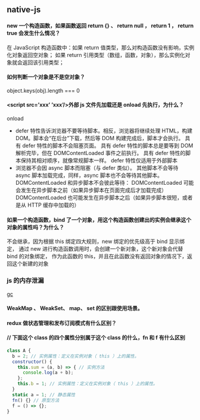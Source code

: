 ## native-js

#### new 一个构造函数，如果函数返回 return {} 、 return null ， return 1 ， return true 会发生什么情况？

在 JavaScript 构造函数中：如果 return 值类型，那么对构造函数没有影响，实例化对象返回空对象；
如果 return 引用类型（数组，函数，对象），那么实例化对象就会返回该引用类型；

#### 如何判断一个对象是不是空对象？

object.keys(obj).length === 0

#### <script src=’xxx’ ’xxx’/>外部 js 文件先加载还是 onload 先执行，为什么？

onload

- defer 特性告诉浏览器不要等待脚本。相反，浏览器将继续处理 HTML，构建 DOM。脚本会“在后台”下载，然后等 DOM 构建完成后，脚本才会执行。
  具有 defer 特性的脚本不会阻塞页面。
  具有 defer 特性的脚本总是要等到 DOM 解析完毕，但在 DOMContentLoaded 事件之前执行。
  具有 defer 特性的脚本保持其相对顺序，就像常规脚本一样。
  defer 特性仅适用于外部脚本
- 浏览器不会因 async 脚本而阻塞（与 defer 类似）。
  其他脚本不会等待 async 脚本加载完成，同样，async 脚本也不会等待其他脚本。
  DOMContentLoaded 和异步脚本不会彼此等待：
  DOMContentLoaded 可能会发生在异步脚本之前（如果异步脚本在页面完成后才加载完成）
  DOMContentLoaded 也可能发生在异步脚本之后（如果异步脚本很短，或者是从 HTTP 缓存中加载的）

#### 如果一个构造函数，bind 了一个对象，用这个构造函数创建出的实例会继承这个对象的属性吗？为什么？

不会继承，因为根据 this 绑定四大规则，new 绑定的优先级高于 bind 显示绑定，
通过 new 进行构造函数调用时，会创建一个新对象，这个新对象会代替 bind 的对象绑定，
作为此函数的 this，并且在此函数没有返回对象的情况下，返回这个新建的对象

### js 的内存泄漏

[gc](../../ES5/gc.md)

#### WeakMap 、 WeakSet、 map、 set 的区别跟使用场景。

#### redux 做状态管理和发布订阅模式有什么区别？

#### // 下面这个 class 的四个属性分别属于这个 class 的什么，fn 和 f 有什么区别

```js
class A {
  b = 2; // 实例属性：定义在实例对象（ this ）上的属性。
  constructor() {
    this.sum = (a, b) => { // 实例方法
      console.log(a + b);
    };
    this.b = 1; // 实例属性：定义在实例对象（ this ）上的属性。
  }
  static a = 1; // 静态属性
  fn() {} // 原型方法
  f = () => {};
}
```
